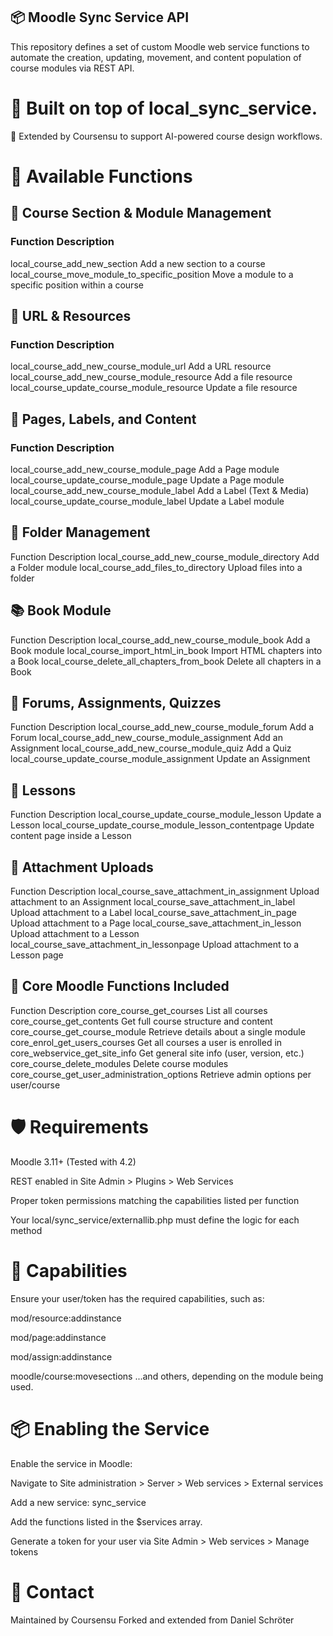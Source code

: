 ## 📦 Moodle Sync Service API

This repository defines a set of custom Moodle web service functions to automate the creation, updating, movement, and content population of course modules via REST API.

# 🔧 Built on top of local_sync_service.
🧠 Extended by Coursensu to support AI-powered course design workflows.

# 🚀 Available Functions

## 📁 Course Section & Module Management
### Function	Description
local_course_add_new_section	                              Add a new section to a course
local_course_move_module_to_specific_position	              Move a module to a specific position within a course

## 🔗 URL & Resources
### Function	Description
local_course_add_new_course_module_url	                    Add a URL resource
local_course_add_new_course_module_resource	                Add a file resource
local_course_update_course_module_resource	                Update a file resource

## 📄 Pages, Labels, and Content
### Function	Description
local_course_add_new_course_module_page	                      Add a Page module
local_course_update_course_module_page	Update a Page module
local_course_add_new_course_module_label	Add a Label (Text & Media)
local_course_update_course_module_label	Update a Label module

## 📂 Folder Management
Function	Description
local_course_add_new_course_module_directory	Add a Folder module
local_course_add_files_to_directory	Upload files into a folder

## 📚 Book Module
Function	Description
local_course_add_new_course_module_book	Add a Book module
local_course_import_html_in_book	Import HTML chapters into a Book
local_course_delete_all_chapters_from_book	Delete all chapters in a Book

## 💬 Forums, Assignments, Quizzes
Function	Description
local_course_add_new_course_module_forum	Add a Forum
local_course_add_new_course_module_assignment	Add an Assignment
local_course_add_new_course_module_quiz	Add a Quiz
local_course_update_course_module_assignment	Update an Assignment

## 📘 Lessons
Function	Description
local_course_update_course_module_lesson	Update a Lesson
local_course_update_course_module_lesson_contentpage	Update content page inside a Lesson

## 📎 Attachment Uploads
Function	Description
local_course_save_attachment_in_assignment	Upload attachment to an Assignment
local_course_save_attachment_in_label	Upload attachment to a Label
local_course_save_attachment_in_page	Upload attachment to a Page
local_course_save_attachment_in_lesson	Upload attachment to a Lesson
local_course_save_attachment_in_lessonpage	Upload attachment to a Lesson page

## 🔗 Core Moodle Functions Included
Function	Description
core_course_get_courses	List all courses
core_course_get_contents	Get full course structure and content
core_course_get_course_module	Retrieve details about a single module
core_enrol_get_users_courses	Get all courses a user is enrolled in
core_webservice_get_site_info	Get general site info (user, version, etc.)
core_course_delete_modules	Delete course modules
core_course_get_user_administration_options	Retrieve admin options per user/course

# 🛡️ Requirements
Moodle 3.11+ (Tested with 4.2)

REST enabled in Site Admin > Plugins > Web Services

Proper token permissions matching the capabilities listed per function

Your local/sync_service/externallib.php must define the logic for each method

# 🔐 Capabilities
Ensure your user/token has the required capabilities, such as:

mod/resource:addinstance

mod/page:addinstance

mod/assign:addinstance

moodle/course:movesections
...and others, depending on the module being used.

# 📦 Enabling the Service
Enable the service in Moodle:

Navigate to Site administration > Server > Web services > External services

Add a new service: sync_service

Add the functions listed in the $services array.

Generate a token for your user via Site Admin > Web services > Manage tokens

# 💬 Contact
Maintained by Coursensu
Forked and extended from Daniel Schröter
